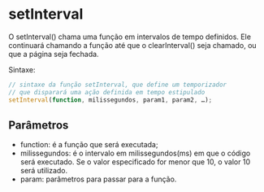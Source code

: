 # setInterval

O setInterval() chama uma função em intervalos de tempo definidos. Ele continuará chamando a função até que o clearInterval() seja chamado, ou que a página seja fechada.

Sintaxe:

```js
// sintaxe da função setInterval, que define um temporizador
// que disparará uma ação definida em tempo estipulado
setInterval(function, milissegundos, param1, param2, …);
```

## Parâmetros

* function: é a função que será executada;
* milissegundos: é o intervalo em milissegundos(ms) em que o código será executado. Se o valor especificado for menor que 10, o valor 10 será utilizado.
* param: parâmetros para passar para a função.